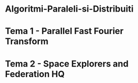 # Algoritmi-Paraleli-si-Distribuiti
# Tema 1 - Parallel Fast Fourier Transform
# Tema 2 - Space Explorers and Federation HQ
